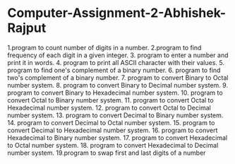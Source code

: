 # Computer-Assignment-2-Abhishek-Rajput
1.program to count number of digits in a number.
2.program to find frequency of each digit in a given integer.
3. program to enter a number and print it in words.
4.  program to print all ASCII character with their values.
5. program to find one's complement of a binary number.
6.  program to find two's complement of a binary number.
7. program to convert Binary to Octal number system.
8.  program to convert Binary to Decimal number system.
9. program to convert Binary to Hexadecimal number system.
10. program to convert Octal to Binary number system.
11. program to convert Octal to Hexadecimal number system.
12. program to convert Octal to Decimal number system.
13. program to convert Decimal to Binary number system.
14. program to convert Decimal to Octal number system.
15. program to convert Decimal to Hexadecimal number system.
16. program to convert Hexadecimal to Binary number system.
17. program to convert Hexadecimal to Octal number system.
18. program to convert Hexadecimal to Decimal number system.
19.program to swap first and last digits of a number
